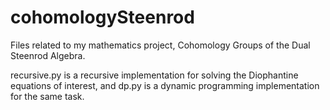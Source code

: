 # cohomologySteenrod
Files related to my mathematics project, Cohomology Groups of the Dual Steenrod Algebra.

recursive.py is a recursive implementation for solving the Diophantine equations of interest, and dp.py is a dynamic programming implementation for the same task.
